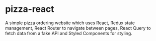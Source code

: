 # pizza-react
A simple pizza ordering website which uses React, Redux state management, React Router to navigate between pages, React Query to fetch data from a fake API and Styled Components for styling.
